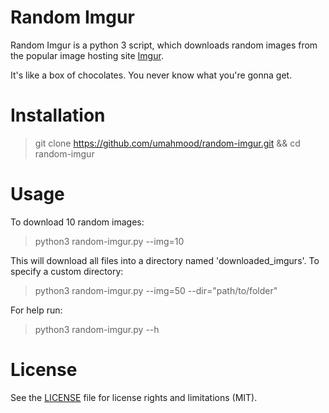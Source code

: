 # Random Imgur

Random Imgur is a python 3 script, which downloads random images from the popular 
image hosting site [Imgur](https://imgur.com/).

It's like a box of chocolates. You never know what you're gonna get.

# Installation

> git clone https://github.com/umahmood/random-imgur.git && cd random-imgur

# Usage

To download 10 random images:

> python3 random-imgur.py --img=10

This will download all files into a directory named 'downloaded_imgurs'. To 
specify a custom directory:

> python3 random-imgur.py --img=50 --dir="path/to/folder"

For help run:

> python3 random-imgur.py --h

# License

See the [LICENSE](LICENSE.md) file for license rights and limitations (MIT).

